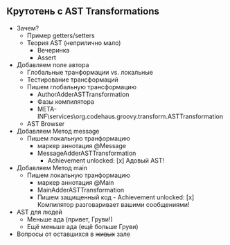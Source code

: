 Крутотень с AST Transformations
-------------------------------

 - Зачем?
     - Пример getters/setters
     - Теория AST (неприлично мало)
        - Вечеринка
        - Assert
 - Добавляем поле автора
     - Глобальные транформации vs. локальные
     - Тестирование трансформаций
     - Пишем глобальную трансформацию
        - AuthorAdderASTTransformation
        - Фазы компилятора
        - META-INF\services\org.codehaus.groovy.transform.ASTTransformation
     - AST Browser
 - Добавляем Метод message
    - Пишем локальную транформацию
        - маркер аннотация @Message
        - MessageAdderASTTransformation
            - Achievement unlocked: [x] Адовый AST!
 - Добавляем Метод main
    - Пишем локальную транформацию
        - маркер аннотация @Main
        - MainAdderASTTransformation
        - Пишем защищенный код
              - Achievement unlocked: [x] Компилятор разговаривает вашими сообщениями!
- AST для людей
    - Меньше ада (привет, Груви!)
    - Ещё меньше ада (ещё больше Груви)
 - Вопросы от оставшихся в <s>живых</s> зале